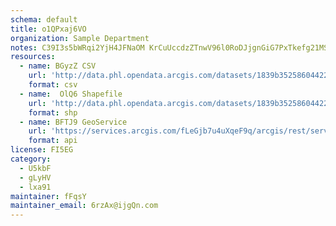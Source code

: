 ```yaml
---
schema: default
title: o1QPxaj6VO 
organization: Sample Department 
notes: C39I3s5bWRqi2YjH4JFNaOM KrCuUccdzZTnwV96l0RoDJjgnGiG7PxTkefg21MSvDoP 1mlp0ZbE5yXqya7NdOrW8thALFYHBQh 
resources:
  - name: BGyzZ CSV
    url: 'http://data.phl.opendata.arcgis.com/datasets/1839b35258604422b0b520cbb668df0d_0.csv'
    format: csv
  - name:  OlQ6 Shapefile
    url: 'http://data.phl.opendata.arcgis.com/datasets/1839b35258604422b0b520cbb668df0d_0.zip'
    format: shp
  - name: BFTJ9 GeoService
    url: 'https://services.arcgis.com/fLeGjb7u4uXqeF9q/arcgis/rest/services/Air_Monitoring_Stations/FeatureServer/0/query'
    format: api
license: FI5EG 
category:
  - U5kbF 
  - gLyHV 
  - lxa91 
maintainer: fFqsY  
maintainer_email: 6rzAx@ijgQn.com
---
```


